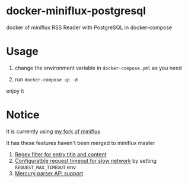 # docker-miniflux-postgresql
docker of miniflux RSS Reader with PostgreSQL in docker-compose

# Usage
1. change the environment variable in `docker-compose.yml` as you need

2. run `docker-compose up -d`

enjoy it

# Notice
It is currently using [my fork of miniflux](https://github.com/fengkx/miniflux/tree/fork)

It has these features haven't been merged to miniflux master

1. [Regex filter for entry title and content](https://github.com/miniflux/miniflux/pull/372)
1. [Configuratble request timeout for slow network](https://github.com/miniflux/miniflux/pull/373) by setting `REQUEST_MAX_TIMEOUT` env
1. [Mercury parser API support](https://github.com/miniflux/miniflux/issues/374)
